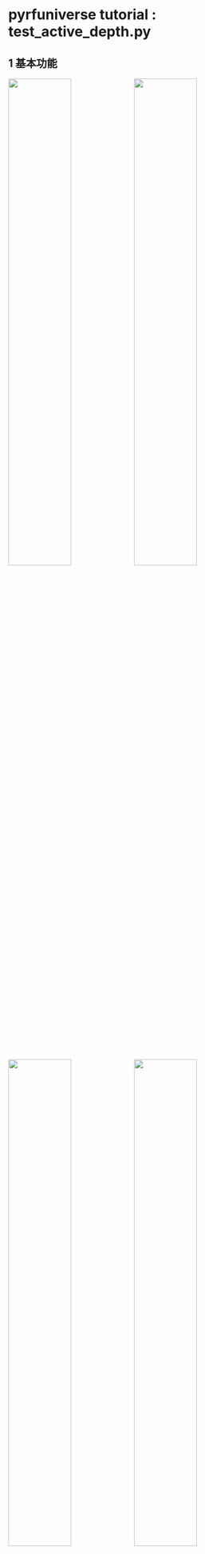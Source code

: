 # pyrfuniverse tutorial : test_active_depth.py

## 1 基本功能

<img src="../Image/active_depth/depth.png" width=50%><img src="../Image/active_depth/active_depth.png" width=50%>

<img src="../Image/active_depth/depth_id_select.png" width=50%><img src="../Image/active_depth/active_depth_id_select.png" width=50%><img src="../Image/active_depth/distance_filt.png" width=50%><img src="../Image/active_depth/active_depth_scene.png" width=50%>



- 在已知相机内外参的情况下，得到物体的红外深度图和真实深度图，分别转化为点云，并进行可视化

## 2 实现流程

### 2.1 初始化环境

```python
nd_main_intrinsic_matrix = np.array([[600, 0, 240],
                                     [0, 600, 240],
                                     [0, 0, 1]])
nd_ir_intrinsic_matrix = np.array([[480, 0, 240],
                                   [0, 480, 240],
                                   [0, 0, 1]])

env = RFUniverseBaseEnv(scene_file="ActiveDepth.json", ext_attr=[ActiveLightSensorAttr])
active_light_sensor_1 = env.GetAttr(789789)
```

- 从 json 文件中加载环境
- 初始化相机内参矩阵
- 这里 $f_x, f_y$ 相等，应为理想情况下的针眼相机

### 2.2 获取图像

#### 2.2.1 获取 RGB 图像

```python
active_light_sensor_1.GetRGB(intrinsic_matrix=nd_main_intrinsic_matrix)
env.step()
image_byte = active_light_sensor_1.data["rgb"]
image_rgb = np.frombuffer(image_byte, dtype=np.uint8)
image_rgb = cv2.imdecode(image_rgb, cv2.IMREAD_COLOR)
image_rgb = cv2.cvtColor(image_rgb, cv2.COLOR_BGR2RGB)
```

#### 2.2.2 获取物体语义分割图

```python
active_light_sensor_1.GetID(intrinsic_matrix=nd_main_intrinsic_matrix)
env.step()
image_id = active_light_sensor_1.data["id_map"]
image_id = np.frombuffer(image_id, dtype=np.uint8)
image_id = cv2.imdecode(image_id, cv2.IMREAD_COLOR)
image_id = cv2.cvtColor(image_id, cv2.COLOR_BGR2RGB)
```

#### 2.2.3 获取深度图

```python
active_light_sensor_1.GetDepthEXR(intrinsic_matrix=nd_main_intrinsic_matrix)
env.step()
image_depth_exr = active_light_sensor_1.data["depth_exr"]

active_light_sensor_1.GetActiveDepth(
    main_intrinsic_matrix_local=nd_main_intrinsic_matrix,
    ir_intrinsic_matrix_local=nd_ir_intrinsic_matrix,
)
env.step()
image_active_depth = active_light_sensor_1.data["active_depth"]
```

- `GetDepthEXR` 返回 EXR 格式的深度图，且可以视为没有误差
- `GetActiveDepth` 模拟现实中的红外深度相机，返回带有误差的深度图

### 2.3 点云绘制

#### 2.3.1 获取相机的外参矩阵

```python
local_to_world_matrix = active_light_sensor_1.data["local_to_world_matrix"]
```

- `local_to_world_matrix`：相机局部到世界坐标系的坐标变换矩阵，即相机的外参矩阵

#### 2.3.2 使用没有误差的深度图绘制点云

```python
real_point_cloud1 = dp.image_bytes_to_point_cloud_intrinsic_matrix(
    image_byte, image_depth_exr, nd_main_intrinsic_matrix, local_to_world_matrix
)
```

- `image_bytes_to_point_cloud_intrinsic_matrix`：使用原始字节格式的 RBG 图和深度图，加上相机的内外参矩阵，来生成全局坐标系下的点云

#### 2.3.3 使用带有误差的深度图绘制点云

```python
active_point_cloud1 = dp.image_array_to_point_cloud_intrinsic_matrix(
    image_rgb, image_active_depth, nd_main_intrinsic_matrix, local_to_world_matrix
)
```

- `image_array_to_point_cloud_intrinsic_matrix`：使用 numpy.ndarray 格式的 RBG 图和深度图，加上相机的内外参矩阵，来生成全局坐标系下的点云


#### 2.3.4 对点云图作物体分割

```python
color = utility.EncodeIDAsColor(568451)[0:3]
mask_real_point_cloud1 = dp.mask_point_cloud_with_id_color(
    real_point_cloud1, image_id, color
)
mask_active_point_cloud1 = dp.mask_point_cloud_with_id_color(
    active_point_cloud1, image_id, color
)
```

- `mask_point_cloud_with_id_color`：使用之前生成的物体语义分割图来从点云中切割出目标物体

#### 2.3.5 滤波改良带有误差的点云图

```python
filtered_point_cloud1 = dp.filter_active_depth_point_cloud_with_exact_depth_point_cloud(
    mask_active_point_cloud1, mask_real_point_cloud1
)
```

- `filter_active_depth_point_cloud_with_exact_depth_point_cloud`：使用真实的深度图去滤波改良由带有误差的深度图生成的点云图

#### 2.3.6 对另一个视角的相机重复上述流程

```python
active_light_sensor_2 = env.GetAttr(123123)

active_light_sensor_2.GetRGB(intrinsic_matrix=nd_main_intrinsic_matrix)
env.step()
image_byte = active_light_sensor_2.data["rgb"]
image_rgb = np.frombuffer(image_byte, dtype=np.uint8)
image_rgb = cv2.imdecode(image_rgb, cv2.IMREAD_COLOR)
image_rgb = cv2.cvtColor(image_rgb, cv2.COLOR_BGR2RGB)

active_light_sensor_2.GetID(intrinsic_matrix=nd_main_intrinsic_matrix)
env.step()
image_id = active_light_sensor_2.data["id_map"]
image_id = np.frombuffer(image_id, dtype=np.uint8)
image_id = cv2.imdecode(image_id, cv2.IMREAD_COLOR)
image_id = cv2.cvtColor(image_id, cv2.COLOR_BGR2RGB)

active_light_sensor_2.GetDepthEXR(intrinsic_matrix=nd_main_intrinsic_matrix)
env.step()
image_depth_exr = active_light_sensor_2.data["depth_exr"]

active_light_sensor_2.GetActiveDepth(
    main_intrinsic_matrix_local=nd_main_intrinsic_matrix,
    ir_intrinsic_matrix_local=nd_ir_intrinsic_matrix,
)
env.step()
image_active_depth = active_light_sensor_2.data["active_depth"]

local_to_world_matrix = active_light_sensor_2.data["local_to_world_matrix"]
env.Pend()
env.close()

# point = dp.image_array_to_point_cloud(image_rgb, image_active_depth, 45, local_to_world_matrix)
real_point_cloud2 = dp.image_bytes_to_point_cloud_intrinsic_matrix(
    image_byte, image_depth_exr, nd_main_intrinsic_matrix, local_to_world_matrix
)

active_point_cloud2 = dp.image_array_to_point_cloud_intrinsic_matrix(
    image_rgb, image_active_depth, nd_main_intrinsic_matrix, local_to_world_matrix
)

mask_real_point_cloud2 = dp.mask_point_cloud_with_id_color(
    real_point_cloud2, image_id, color
)
mask_active_point_cloud2 = dp.mask_point_cloud_with_id_color(
    active_point_cloud2, image_id, color
)
filtered_point_cloud2 = dp.filter_active_depth_point_cloud_with_exact_depth_point_cloud(
    mask_active_point_cloud2, mask_real_point_cloud2
)
```
- 对另一个视角的相机重复上述流程

### 2.4 可视化呈现

```python
# unity space to open3d space and show
real_point_cloud1.transform([[-1, 0, 0, 0], [0, 1, 0, 0], [0, 0, 1, 0], [0, 0, 0, 1]])
real_point_cloud2.transform([[-1, 0, 0, 0], [0, 1, 0, 0], [0, 0, 1, 0], [0, 0, 0, 1]])
active_point_cloud1.transform([[-1, 0, 0, 0], [0, 1, 0, 0], [0, 0, 1, 0], [0, 0, 0, 1]])
active_point_cloud2.transform([[-1, 0, 0, 0], [0, 1, 0, 0], [0, 0, 1, 0], [0, 0, 0, 1]])
mask_real_point_cloud1.transform([[-1, 0, 0, 0], [0, 1, 0, 0], [0, 0, 1, 0], [0, 0, 0, 1]])
mask_real_point_cloud2.transform([[-1, 0, 0, 0], [0, 1, 0, 0], [0, 0, 1, 0], [0, 0, 0, 1]])
mask_active_point_cloud1.transform([[-1, 0, 0, 0], [0, 1, 0, 0], [0, 0, 1, 0], [0, 0, 0, 1]])
mask_active_point_cloud2.transform([[-1, 0, 0, 0], [0, 1, 0, 0], [0, 0, 1, 0], [0, 0, 0, 1]])
filtered_point_cloud1.transform([[-1, 0, 0, 0], [0, 1, 0, 0], [0, 0, 1, 0], [0, 0, 0, 1]])
filtered_point_cloud2.transform([[-1, 0, 0, 0], [0, 1, 0, 0], [0, 0, 1, 0], [0, 0, 0, 1]])

coordinate = o3d.geometry.TriangleMesh.create_coordinate_frame()

o3d.visualization.draw_geometries([real_point_cloud1, real_point_cloud2, coordinate])
o3d.visualization.draw_geometries([active_point_cloud1, active_point_cloud2, coordinate])
o3d.visualization.draw_geometries([mask_real_point_cloud1, mask_real_point_cloud2, coordinate])
o3d.visualization.draw_geometries([mask_active_point_cloud1, mask_active_point_cloud2, coordinate])
o3d.visualization.draw_geometries([filtered_point_cloud1, filtered_point_cloud2, coordinate])
```
